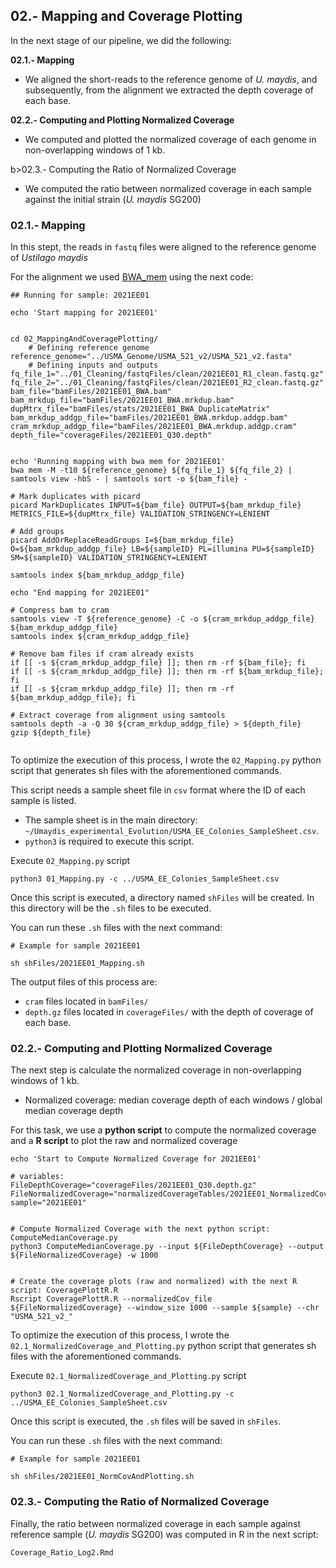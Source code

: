 ## 02.- Mapping and Coverage Plotting

In the next stage of our pipeline, we did the following:

<b>02.1.- Mapping</b>
 - We aligned the short-reads to the reference genome of <i>U. maydis</i>, and subsequently, from the alignment we extracted the depth coverage of each base.

<b>02.2.- Computing and Plotting Normalized Coverage </b>
 - We computed and plotted the normalized coverage of each genome in non-overlapping windows of 1 kb.
 
b>02.3.- Computing the Ratio of Normalized Coverage </b>
 - We computed the ratio between normalized coverage in each sample against the initial strain (<i>U. maydis</i> SG200)
 

### 02.1.- Mapping

In this stept, the reads in `fastq` files were aligned to the reference genome of <i>Ustilago maydis</i>

For the alignment we used [BWA_mem]([https://academic.oup.com/bioinformatics/article/26/5/589/211735) using the next code:

```
## Running for sample: 2021EE01

echo 'Start mapping for 2021EE01'


cd 02_MappingAndCoveragePlotting/
    # Defining reference genome
reference_genome="../USMA_Genome/USMA_521_v2/USMA_521_v2.fasta"
    # Defining inputs and outputs
fq_file_1="../01_Cleaning/fastqFiles/clean/2021EE01_R1_clean.fastq.gz"
fq_file_2="../01_Cleaning/fastqFiles/clean/2021EE01_R2_clean.fastq.gz"
bam_file="bamFiles/2021EE01_BWA.bam"
bam_mrkdup_file="bamFiles/2021EE01_BWA.mrkdup.bam"
dupMtrx_file="bamFiles/stats/2021EE01_BWA_DuplicateMatrix"
bam_mrkdup_addgp_file="bamFiles/2021EE01_BWA.mrkdup.addgp.bam"
cram_mrkdup_addgp_file="bamFiles/2021EE01_BWA.mrkdup.addgp.cram"
depth_file="coverageFiles/2021EE01_Q30.depth"


echo 'Running mapping with bwa mem for 2021EE01'
bwa mem -M -t10 ${reference_genome} ${fq_file_1} ${fq_file_2} | samtools view -hbS - | samtools sort -o ${bam_file} - 

# Mark duplicates with picard
picard MarkDuplicates INPUT=${bam_file} OUTPUT=${bam_mrkdup_file} METRICS_FILE=${dupMtrx_file} VALIDATION_STRINGENCY=LENIENT

# Add groups
picard AddOrReplaceReadGroups I=${bam_mrkdup_file} O=${bam_mrkdup_addgp_file} LB=${sampleID} PL=illumina PU=${sampleID} SM=${sampleID} VALIDATION_STRINGENCY=LENIENT

samtools index ${bam_mrkdup_addgp_file}

echo "End mapping for 2021EE01"

# Compress bam to cram
samtools view -T ${reference_genome} -C -o ${cram_mrkdup_addgp_file} ${bam_mrkdup_addgp_file}
samtools index ${cram_mrkdup_addgp_file}

# Remove bam files if cram already exists
if [[ -s ${cram_mrkdup_addgp_file} ]]; then rm -rf ${bam_file}; fi
if [[ -s ${cram_mrkdup_addgp_file} ]]; then rm -rf ${bam_mrkdup_file}; fi
if [[ -s ${cram_mrkdup_addgp_file} ]]; then rm -rf ${bam_mrkdup_addgp_file}; fi

# Extract coverage from alignment using samtools
samtools depth -a -Q 30 ${cram_mrkdup_addgp_file} > ${depth_file}
gzip ${depth_file}


```


To optimize the execution of this process, I wrote the `02_Mapping.py` python script that generates sh files with the aforementioned commands.

This script needs a sample sheet file in `csv` format where the ID of each sample is listed. 
 - The sample sheet is in the main directory: `~/Umaydis_experimental_Evolution/USMA_EE_Colonies_SampleSheet.csv`.
 - `python3` is required to execute this script.

Execute `02_Mapping.py` script
```
python3 01_Mapping.py -c ../USMA_EE_Colonies_SampleSheet.csv

```

Once this script is executed, a directory named `shFiles` will be created. In this directory will be the `.sh` files to be executed.

You can run these `.sh` files with the next command:

```
# Example for sample 2021EE01

sh shFiles/2021EE01_Mapping.sh

```

The output files of this process are:
  - `cram` files located in `bamFiles/`
  - `depth.gz` files located in `coverageFiles/` with the depth of coverage of each base.

### 02.2.- Computing and Plotting Normalized Coverage

The next step is calculate the normalized coverage in non-overlapping windows of 1 kb.
   - Normalized coverage: median coverage depth of each windows / global median coverage depth
   
 For this task, we use a <b>python script</b> to compute the normalized coverage and a <b>R script</b> to plot the raw and normalized coverage
 
```
echo 'Start to Compute Normalized Coverage for 2021EE01'

# variables:
FileDepthCoverage="coverageFiles/2021EE01_Q30.depth.gz"
FileNormalizedCoverage="normalizedCoverageTables/2021EE01_NormalizedCoverage.txt"
sample="2021EE01"


# Compute Normalized Coverage with the next python script: ComputeMedianCoverage.py
python3 ComputeMedianCoverage.py --input ${FileDepthCoverage} --output ${FileNormalizedCoverage} -w 1000


# Create the coverage plots (raw and normalized) with the next R script: CoveragePlottR.R
Rscript CoveragePlottR.R --normalizedCov_file ${FileNormalizedCoverage} --window_size 1000 --sample ${sample} --chr "USMA_521_v2_"

```

To optimize the execution of this process, I wrote the `02.1_NormalizedCoverage_and_Plotting.py` python script that generates sh files with the aforementioned commands.

Execute `02.1_NormalizedCoverage_and_Plotting.py` script

```
python3 02.1_NormalizedCoverage_and_Plotting.py -c ../USMA_EE_Colonies_SampleSheet.csv

```

Once this script is executed, the `.sh` files will be saved in `shFiles`.

You can run these `.sh` files with the next command:

```
# Example for sample 2021EE01

sh shFiles/2021EE01_NormCovAndPlotting.sh

```

### 02.3.- Computing the Ratio of Normalized Coverage

Finally, the ratio between normalized coverage in each sample against reference sample (<i>U. maydis</i> SG200) was computed in R in the next script:

`Coverage_Ratio_Log2.Rmd`









